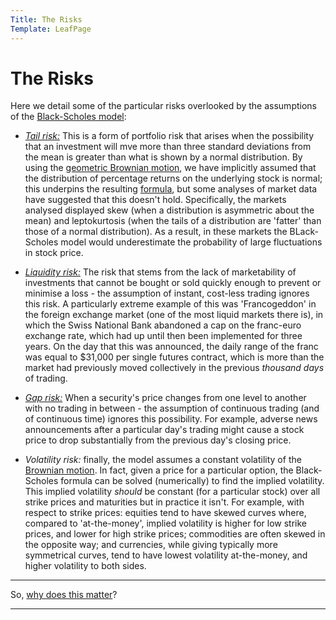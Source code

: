 ```yaml
---
Title: The Risks
Template: LeafPage
---
```


# The Risks

Here we detail some of the particular risks overlooked by the assumptions of the [Black-Scholes model](course/finance/Black-Scholes/1Model):

- <a href="https://www.investopedia.com/terms/t/tailrisk.asp" target="_blank">*Tail risk:*</a> This is a form of portfolio risk that arises when the possibility that an investment will mve more than three standard deviations from the mean is greater than what is shown by a normal distribution. By using the <a href="/course/course/finance/Black-Scholes/Brownian-motion" target="_blank">geometric Brownian motion</a>, we have implicitly assumed that the distribution of percentage returns on the underlying stock is normal; this underpins the resulting [formula](course/finance/Black-Scholes/3Formula), but some analyses of market data have suggested that this doesn't hold. Specifically, the markets analysed displayed skew (when a distribution is asymmetric about the mean) and leptokurtosis (when the tails of a distribution are 'fatter' than those of a normal distribution). As a result, in these markets the BLack-Scholes model would underestimate the probability of large fluctuations in stock price.

- <a href="https://www.investopedia.com/terms/l/liquidityrisk.asp" target="_blank">*Liquidity risk:*</a> The risk that stems from the lack of marketability of investments that cannot be bought or sold quickly enough to prevent or minimise a loss - the assumption of instant, cost-less trading ignores this risk. A particularly extreme example of this was 'Francogeddon' in the foreign exchange market (one of the most liquid markets there is), in which the Swiss National Bank abandoned a cap on the franc-euro exchange rate, which had up until then been implemented for three years. On the day that this was announced, the daily range of the franc was equal to $31,000 per single futures contract, which is more than the market had previously moved collectively in the previous *thousand days* of trading.

- <a href="https://www.investopedia.com/terms/g/gaprisk.asp" target="_blank">*Gap risk:*</a> When a security's price changes from one level to another with no trading in between - the assumption of continuous trading (and of continuous time) ignores this possibility. For example, adverse news announcements after a particular day's trading might cause a stock price to drop substantially from the previous day's closing price.

- *Volatility risk:* finally, the model assumes a constant volatility of the <a href="/course/course/finance/Black-Scholes/Brownian-motion" target="_blank">Brownian motion</a>. In fact, given a price for a particular option, the Black-Scholes formula can be solved (numerically) to find the implied volatility. This implied volatility *should* be constant (for a particular stock) over all strike prices and maturities but in practice it isn't. For example, with respect to strike prices: equities tend to have skewed curves where, compared to 'at-the-money', implied volatility is higher for low strike prices, and lower for high strike prices; commodities are often skewed in the opposite way; and currencies, while giving typically more symmetrical curves, tend to have lowest volatility at-the-money, and higher volatility to both sides.

---

So, [why does this matter](course/finance/Black-Scholes/Ethics)?

---
